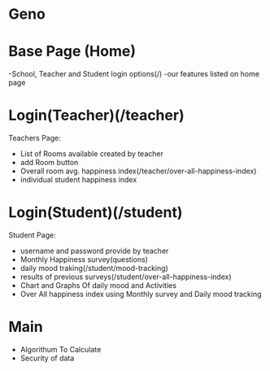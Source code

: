 # Geno

# Base Page (Home)
-School, Teacher and Student login options(/) 
-our features listed on home page

# Login(Teacher)(/teacher)
Teachers Page:
- List of Rooms available created by teacher
- add Room button
- Overall room avg. happiness index(/teacher/over-all-happiness-index)
- individual student happiness index


# Login(Student)(/student)
Student Page:
- username and password provide by teacher
- Monthly Happiness survey(questions)
- daily mood traking(/student/mood-tracking)
- results of previous surveys(/student/over-all-happiness-index)
- Chart and Graphs Of daily mood and Activities 
- Over All happiness index using Monthly survey and Daily mood tracking

# Main 
- Algorithum To Calculate 
- Security of data 
